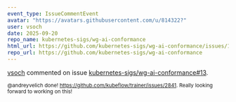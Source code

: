 ```yaml
---
event_type: IssueCommentEvent
avatar: "https://avatars.githubusercontent.com/u/814322?"
user: vsoch
date: 2025-09-20
repo_name: kubernetes-sigs/wg-ai-conformance
html_url: https://github.com/kubernetes-sigs/wg-ai-conformance/issues/13
repo_url: https://github.com/kubernetes-sigs/wg-ai-conformance
---
```


<a href='https://github.com/vsoch' target='_blank'>vsoch</a> commented on issue <a href='https://github.com/kubernetes-sigs/wg-ai-conformance/issues/13' target='_blank'>kubernetes-sigs/wg-ai-conformance#13</a>.

<small>@andreyvelich done! https://github.com/kubeflow/trainer/issues/2841. Really looking forward to working on this! 